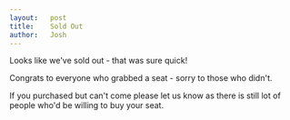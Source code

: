 ```yaml
---
layout:   post
title:    Sold Out
author:   Josh
---
```


Looks like we've sold out - that was sure quick! 

Congrats to everyone who grabbed a seat - sorry to those who didn't. 

If you purchased but can't come please let us know as there is still lot of 
people who'd be willing to buy your seat.